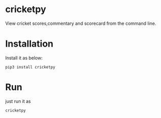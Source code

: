# cricketpy
View cricket scores,commentary and scorecard from the command line.


# Installation
Install it as below:
```
pip3 install cricketpy
```
# Run
just run it as
```
cricketpy
```
